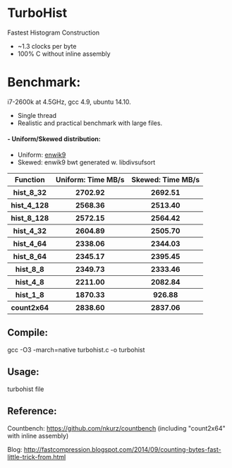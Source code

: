 TurboHist
=========

Fastest Histogram Construction
- ~1.3 clocks per byte
- 100% C without inline assembly

# Benchmark:
i7-2600k at 4.5GHz, gcc 4.9, ubuntu 14.10.
- Single thread
- Realistic and practical benchmark with large files. 

#### - Uniform/Skewed distribution: 
 - Uniform: [enwik9](http://mattmahoney.net/dc/text.html)
 - Skewed: enwik9 bwt generated w. libdivsufsort
 
<table>
<tr><th>Function</th><th>Uniform: Time MB/s</th><th>Skewed: Time MB/s</th></tr>
<tr><th>hist_8_32</th><th>2702.92</th><th>2692.51</th></tr>
<tr><th>hist_4_128</th><th>2568.36</th><th>2513.40</th></tr>
<tr><th>hist_8_128</th><th>2572.15</th><th>2564.42</th></tr>
<tr><th>hist_4_32</th><th>2604.89</th><th>2505.70</th></tr>
<tr><th>hist_4_64</th><th>2338.06</th><th>2344.03</th></tr>
<tr><th>hist_8_64</th><th>2345.17</th><th>2395.45</th></tr>
<tr><th>hist_8_8</th><th>2349.73</th><th>2333.46</th></tr>
<tr><th>hist_4_8</th><th>2211.00</th><th>2082.84</th></tr>
<tr><th>hist_1_8</th><th>1870.33</th><th>926.88</th></tr>
<tr><th>count2x64</th><th>2838.60</th><th>2837.06</th></tr>
</table>

## Compile:
  gcc -O3 -march=native turbohist.c -o turbohist

## Usage:
  turbohist file

## Reference:
Countbench: https://github.com/nkurz/countbench (including "count2x64" with inline assembly)

Blog: http://fastcompression.blogspot.com/2014/09/counting-bytes-fast-little-trick-from.html
